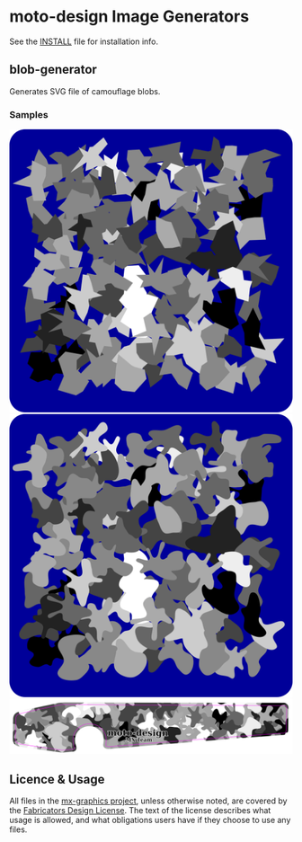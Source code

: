 # moto-design Image Generators

See the [INSTALL](INSTALL) file for installation info.

## blob-generator

Generates SVG file of camouflage blobs.

### Samples

![monochrome](samples/monochrome.svg)
![monochrome](samples/monochrome-smooth.svg)
![monochrome](samples/monochrome-arm.svg)

## Licence & Usage

All files in the [mx-graphics project](https://github.com/glevand/mx-graphics), unless otherwise noted, are covered by the [Fabricators Design License](https://github.com/glevand/mx-graphics/blob/master/fabricators-design-license.txt).  The text of the license describes what usage is allowed, and what obligations users have if they choose to use any files.
